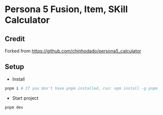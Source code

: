 # Persona 5 Fusion, Item, SKill Calculator

## Credit
Forked from https://github.com/chinhodado/persona5_calculator

## Setup

- Install

```bash
pnpm i # If you don't have pnpm installed, run: npm install -g pnpm
```

- Start project
```bash
pnpm dev
```